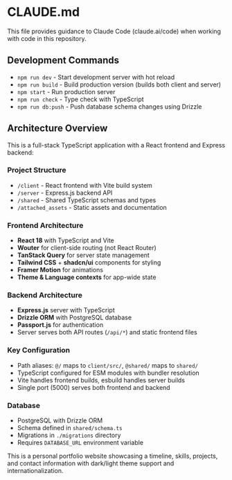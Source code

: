 # CLAUDE.md

This file provides guidance to Claude Code (claude.ai/code) when working with code in this repository.

## Development Commands

- `npm run dev` - Start development server with hot reload
- `npm run build` - Build production version (builds both client and server)
- `npm start` - Run production server
- `npm run check` - Type check with TypeScript
- `npm run db:push` - Push database schema changes using Drizzle

## Architecture Overview

This is a full-stack TypeScript application with a React frontend and Express backend:

### Project Structure
- `/client` - React frontend with Vite build system
- `/server` - Express.js backend API
- `/shared` - Shared TypeScript schemas and types
- `/attached_assets` - Static assets and documentation

### Frontend Architecture
- **React 18** with TypeScript and Vite
- **Wouter** for client-side routing (not React Router)
- **TanStack Query** for server state management
- **Tailwind CSS** + **shadcn/ui** components for styling
- **Framer Motion** for animations
- **Theme & Language contexts** for app-wide state

### Backend Architecture
- **Express.js** server with TypeScript
- **Drizzle ORM** with PostgreSQL database
- **Passport.js** for authentication
- Server serves both API routes (`/api/*`) and static frontend files

### Key Configuration
- Path aliases: `@/` maps to `client/src/`, `@shared/` maps to `shared/`
- TypeScript configured for ESM modules with bundler resolution
- Vite handles frontend builds, esbuild handles server builds
- Single port (5000) serves both frontend and backend

### Database
- PostgreSQL with Drizzle ORM
- Schema defined in `shared/schema.ts`
- Migrations in `./migrations` directory
- Requires `DATABASE_URL` environment variable

This is a personal portfolio website showcasing a timeline, skills, projects, and contact information with dark/light theme support and internationalization.